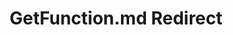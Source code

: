 ---
title: GetFunction.md Redirect
redirect_to: /Pages/StereoKit/Backend.OpenXR/GetFunction.html
---
